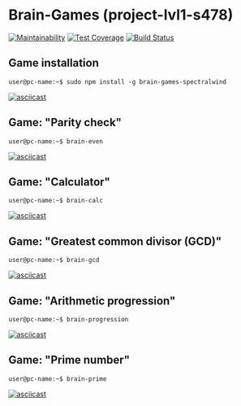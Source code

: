 
# Brain-Games (project-lvl1-s478)

[![Maintainability](https://api.codeclimate.com/v1/badges/331ca84ac7a9c7c23cba/maintainability)](https://codeclimate.com/github/spectralwind/project-lvl1-s478/maintainability)
[![Test Coverage](https://api.codeclimate.com/v1/badges/331ca84ac7a9c7c23cba/test_coverage)](https://codeclimate.com/github/spectralwind/project-lvl1-s478/test_coverage)
[![Build Status](https://travis-ci.org/spectralwind/project-lvl1-s478.svg?branch=master)](https://travis-ci.org/spectralwind/project-lvl1-s478)

## Game installation

```console 
user@pc-name:~$ sudo npm install -g brain-games-spectralwind 
```

[![asciicast](https://asciinema.org/a/tOrKnX6njGBXZYtlLx2Epi2tf.svg)](https://asciinema.org/a/tOrKnX6njGBXZYtlLx2Epi2tf)

## Game: "Parity check"

```console 
user@pc-name:~$ brain-even 
```

[![asciicast](https://asciinema.org/a/L8g2dbAx0ueDYbRgwskN1h3RH.svg)](https://asciinema.org/a/L8g2dbAx0ueDYbRgwskN1h3RH)

## Game: "Calculator"

```console 
user@pc-name:~$ brain-calc 
```

[![asciicast](https://asciinema.org/a/A0EsURfH5BHKkBTzlOnXrJaoV.svg)](https://asciinema.org/a/A0EsURfH5BHKkBTzlOnXrJaoV)

## Game: "Greatest common divisor (GCD)"

```console 
user@pc-name:~$ brain-gcd 
```

[![asciicast](https://asciinema.org/a/zisSMNU3LZoZthB4fUz8kyypN.svg)](https://asciinema.org/a/zisSMNU3LZoZthB4fUz8kyypN)

## Game: "Arithmetic progression"

```console 
user@pc-name:~$ brain-progression 
```

[![asciicast](https://asciinema.org/a/3qzs1ibcs0DnJRaQ5G9p0n0ms.svg)](https://asciinema.org/a/3qzs1ibcs0DnJRaQ5G9p0n0ms)

## Game: "Prime number"

```console 
user@pc-name:~$ brain-prime
```

[![asciicast](https://asciinema.org/a/7enDrv7fdHQej78wCbrGAVEtb.svg)](https://asciinema.org/a/7enDrv7fdHQej78wCbrGAVEtb)